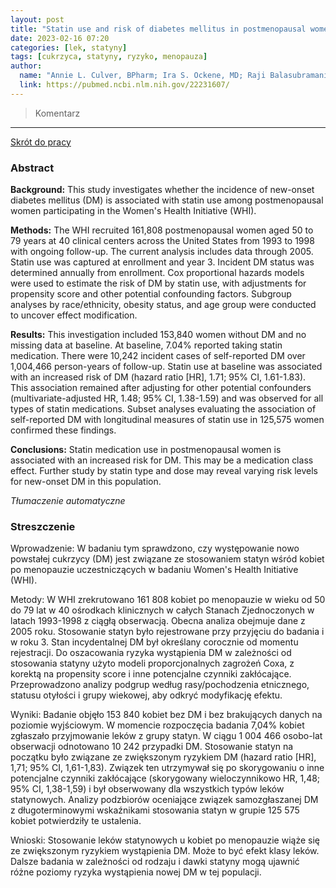 ```yaml
---
layout: post
title: "Statin use and risk of diabetes mellitus in postmenopausal women in the Women's Health Initiative "
date: 2023-02-16 07:20
categories: [lek, statyny]
tags: [cukrzyca, statyny, ryzyko, menopauza]
author:
  name: "Annie L. Culver, BPharm; Ira S. Ockene, MD; Raji Balasubramanian, ScD; Barbara C. Olendzki, RD, MPH; Deidre M. Sepavich, MBA; Jean Wactawski-Wende, PhD; JoAnn E. Manson, MD, DrPH; Yongxia Qiao, MD; Simin Liu, MD, ScD; Philip A. Merriam, MSPH; Catherine Rahilly-Tierny, MD, MPH; Fridtjof Thomas, PhD; Jeffrey S. Berger, MD, MS; Judith K. Ockene, PhD, MEd, MA; J. David Curb, MD; Yunsheng Ma, MD, PhD "
  link: https://pubmed.ncbi.nlm.nih.gov/22231607/
---
```


> Komentarz
> 
<hr>

[Skrót do pracy]() 

### Abstract
**Background:** This study investigates whether the incidence of new-onset diabetes mellitus (DM) is associated with statin use among postmenopausal women participating in the Women's Health Initiative (WHI).

**Methods:** The WHI recruited 161,808 postmenopausal women aged 50 to 79 years at 40 clinical centers across the United States from 1993 to 1998 with ongoing follow-up. The current analysis includes data through 2005. Statin use was captured at enrollment and year 3. Incident DM status was determined annually from enrollment. Cox proportional hazards models were used to estimate the risk of DM by statin use, with adjustments for propensity score and other potential confounding factors. Subgroup analyses by race/ethnicity, obesity status, and age group were conducted to uncover effect modification.

**Results:** This investigation included 153,840 women without DM and no missing data at baseline. At baseline, 7.04% reported taking statin medication. There were 10,242 incident cases of self-reported DM over 1,004,466 person-years of follow-up. Statin use at baseline was associated with an increased risk of DM (hazard ratio [HR], 1.71; 95% CI, 1.61-1.83). This association remained after adjusting for other potential confounders (multivariate-adjusted HR, 1.48; 95% CI, 1.38-1.59) and was observed for all types of statin medications. Subset analyses evaluating the association of self-reported DM with longitudinal measures of statin use in 125,575 women confirmed these findings.

**Conclusions:** Statin medication use in postmenopausal women is associated with an increased risk for DM. This may be a medication class effect. Further study by statin type and dose may reveal varying risk levels for new-onset DM in this population.

*Tłumaczenie automatyczne*

### Streszczenie
Wprowadzenie: W badaniu tym sprawdzono, czy występowanie nowo powstałej cukrzycy (DM) jest związane ze stosowaniem statyn wśród kobiet po menopauzie uczestniczących w badaniu Women's Health Initiative (WHI).  
  
Metody: W WHI zrekrutowano 161 808 kobiet po menopauzie w wieku od 50 do 79 lat w 40 ośrodkach klinicznych w całych Stanach Zjednoczonych w latach 1993-1998 z ciągłą obserwacją. Obecna analiza obejmuje dane z 2005 roku. Stosowanie statyn było rejestrowane przy przyjęciu do badania i w roku 3. Stan incydentalnej DM był określany corocznie od momentu rejestracji. Do oszacowania ryzyka wystąpienia DM w zależności od stosowania statyny użyto modeli proporcjonalnych zagrożeń Coxa, z korektą na propensity score i inne potencjalne czynniki zakłócające. Przeprowadzono analizy podgrup według rasy/pochodzenia etnicznego, statusu otyłości i grupy wiekowej, aby odkryć modyfikację efektu.  
  
Wyniki: Badanie objęło 153 840 kobiet bez DM i bez brakujących danych na poziomie wyjściowym. W momencie rozpoczęcia badania 7,04% kobiet zgłaszało przyjmowanie leków z grupy statyn. W ciągu 1 004 466 osobo-lat obserwacji odnotowano 10 242 przypadki DM. Stosowanie statyn na początku było związane ze zwiększonym ryzykiem DM (hazard ratio [HR], 1,71; 95% CI, 1,61-1,83). Związek ten utrzymywał się po skorygowaniu o inne potencjalne czynniki zakłócające (skorygowany wieloczynnikowo HR, 1,48; 95% CI, 1,38-1,59) i był obserwowany dla wszystkich typów leków statynowych. Analizy podzbiorów oceniające związek samozgłaszanej DM z długoterminowymi wskaźnikami stosowania statyn w grupie 125 575 kobiet potwierdziły te ustalenia.  
  
Wnioski: Stosowanie leków statynowych u kobiet po menopauzie wiąże się ze zwiększonym ryzykiem wystąpienia DM. Może to być efekt klasy leków. Dalsze badania w zależności od rodzaju i dawki statyny mogą ujawnić różne poziomy ryzyka wystąpienia nowej DM w tej populacji.